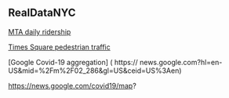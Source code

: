 ## RealDataNYC
[MTA daily ridership](https://new.mta.info./coronavirus/ridership)

[Times Square pedestrian traffic](https://timessquarenyc.org/do-business/market-research-data/pedestrian-counts) 

[Google Covid-19 aggregation]  ( https:// news.google.com?hl=en-US&mid=%2Fm%2F02_286&gl=US&ceid=US%3Aen)


https://news.google.com/covid19/map?

